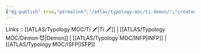 ```yaml
---
{"dg-publish":true,"permalink":"/atlas/typology-moc/ti-demon/","created":"","updated":"2023-02-26T16:48:19.630+01:00"}
---
```


Links :: [[ATLAS/Typology MOC/Ti 🗡️\|Ti 🗡️]] | [[ATLAS/Typology MOC/Demon 😈\|Demon]] | [[ATLAS/Typology MOC/INFP\|INFP]] | [[ATLAS/Typology MOC/ISFP\|ISFP]]
